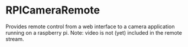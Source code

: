 # RPICameraRemote
Provides remote control from a web interface to a camera application running on a raspberry pi. Note:  video is not (yet) included in the remote stream.
